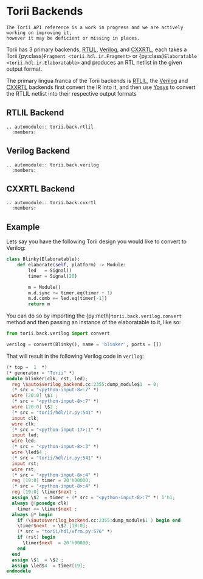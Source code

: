 # Torii Backends

```{warning}
The Torii API reference is a work in progress and we are actively working on improving it,
however it may be deficient or missing in places.
```

Torii has 3 primary backends, [RTLIL], [Verilog], and [CXXRTL], each takes a Torii {py:class}`Fragment <torii.hdl.ir.Fragment>` or {py:class}`Elaboratable <torii.hdl.ir.Elaboratable>` and produces an RTL netlist in the given output format.

The primary lingua franca of the Torii backends is [RTLIL], the [Verilog] and [CXXRTL] backends first convert the IR into it, and then use [Yosys] to convert the RTLIL netlist into their respective output formats

## RTLIL Backend

```{eval-rst}
.. automodule:: torii.back.rtlil
  :members:

```

## Verilog Backend

```{eval-rst}
.. automodule:: torii.back.verilog
  :members:

```

## CXXRTL Backend

```{eval-rst}
.. automodule:: torii.back.cxxrtl
  :members:

```

## Example

Lets say you have the following Torii design you would like to convert to Verilog:

```py
class Blinky(Elaboratable):
    def elaborate(self, platform) -> Module:
        led   = Signal()
        timer = Signal(20)

        m = Module()
        m.d.sync += timer.eq(timer + 1)
        m.d.comb += led.eq(timer[-1])
        return m
```

You can do so by importing the {py:meth}`torii.back.verilog.convert` method and then passing an instance of the elaboratable to it, like so:

```py
from torii.back.verilog import convert

verilog = convert(Blinky(), name = 'blinker', ports = [])
```

That will result in the following Verilog code in `verilog`:

```verilog
(* top =  1  *)
(* generator = "Torii" *)
module blinker(clk, rst, led);
  reg \$auto$verilog_backend.cc:2355:dump_module$1  = 0;
  (* src = "<python-input-8>:7" *)
  wire [20:0] \$1 ;
  (* src = "<python-input-8>:7" *)
  wire [20:0] \$2 ;
  (* src = "torii/hdl/ir.py:541" *)
  input clk;
  wire clk;
  (* src = "<python-input-17>:1" *)
  input led;
  wire led;
  (* src = "<python-input-8>:3" *)
  wire \led$4 ;
  (* src = "torii/hdl/ir.py:541" *)
  input rst;
  wire rst;
  (* src = "<python-input-8>:4" *)
  reg [19:0] timer = 20'h00000;
  (* src = "<python-input-8>:4" *)
  reg [19:0] \timer$next ;
  assign \$2  = timer + (* src = "<python-input-8>:7" *) 1'h1;
  always @(posedge clk)
    timer <= \timer$next ;
  always @* begin
    if (\$auto$verilog_backend.cc:2355:dump_module$1 ) begin end
    \timer$next  = \$2 [19:0];
    (* src = "torii/hdl/xfrm.py:576" *)
    if (rst) begin
      \timer$next  = 20'h00000;
    end
  end
  assign \$1  = \$2 ;
  assign \led$4  = timer[19];
endmodule
```

[RTLIL]: https://yosyshq.readthedocs.io/projects/yosys/en/latest/appendix/rtlil_text.html
[Verilog]: https://yosyshq.readthedocs.io/projects/yosys/en/latest/cmd/index_backends.html#write-verilog-write-design-to-verilog-file
[CXXRTL]: https://yosyshq.readthedocs.io/projects/yosys/en/latest/cmd/index_backends.html#write-cxxrtl-convert-design-to-c-rtl-simulation
[Yosys]: https://github.com/YosysHQ/yosys
